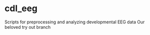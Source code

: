 # cdl_eeg
Scripts for preprocessing and analyzing developmental EEG data
Our beloved try out branch
